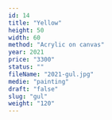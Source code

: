 ```yaml
---
id: 14
title: "Yellow"
height: 50
width: 60
method: "Acrylic on canvas"
year: 2021
price: "3300"
status: ""
fileName: "2021-gul.jpg"
medie: "painting"
draft: "false"
slug: "gul"
weight: "120"
---
```

